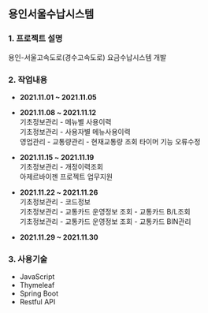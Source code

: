 ## 용인서울수납시스템
### 1. 프로젝트 설명
용인-서울고속도로(경수고속도로) 요금수납시스템 개발
### 2. 작업내용
 - **2021.11.01 ~ 2021.11.05**   
 
 - **2021.11.08 ~ 2021.11.12**   
 기초정보관리 - 메뉴별 사용이력   
 기초정보관리 - 사용자별 메뉴사용이력  
 영업관리 - 교통량관리 - 현재교통량 조회 타이머 기능 오류수정   
 - **2021.11.15 ~ 2021.11.19**   
 기초정보관리 - 개정이력조회   
 아제르바이젠 프로젝트 업무지원   
 - **2021.11.22 ~ 2021.11.26**  
 기초정보관리 - 코드정보   
 기초정보관리 - 교통카드 운영정보 조회 - 교통카드 B/L조회   
 기초정보관리 - 교통카드 운영정보 조회 - 교통카드 BIN관리   
 - **2021.11.29 ~ 2021.11.30**   
 

### 3. 사용기술   
 - JavaScript
 - Thymeleaf
 - Spring Boot
 - Restful API
